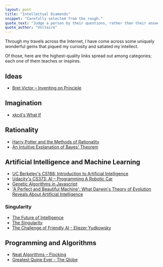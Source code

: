```yaml
---
layout: post
title: "Intellectual Diamonds"
snippet: "Carefully selected from the rough."
quote_text: "Judge a person by their questions, rather than their answers."
quote_author: "Voltaire"
---
```


Through my travels across the Internet, I have come across some uniquely wonderful gems that piqued my curiosity and satiated my intellect.

Of those, here are the highest-quality links spread out among categories; each one of them teaches or inspires.

## Ideas

* [Bret Victor – Inventing on Principle](http://vimeo.com/36579366)

## Imagination

* [xkcd's What If](http://what-if.xkcd.com/)

## Rationality

* [Harry Potter and the Methods of Rationality](http://hpmor.com/)
* [An Intuitive Explanation of Bayes' Theorem](http://yudkowsky.net/rational/bayes)

## Artificial Intelligence and Machine Learning

* [UC Berkeley's CS188: Introduction to Artificial Intelligence](https://www.edx.org/courses/BerkeleyX/CS188.1x/2012_Fall/about)
* [Udacity's CS373: AI – Programming A Robotic Car](http://www.udacity.com/overview/Course/cs373/CourseRev/apr2012)
* [Genetic Algorithms in Javascript](http://burakkanber.com/blog/machine-learning-genetic-algorithms-part-1-javascript/)
* ['A Perfect and Beautiful Machine': What Darwin's Theory of Evolution Reveals About Artificial Intelligence](http://www.theatlantic.com/technology/archive/2012/06/a-perfect-and-beautiful-machine-what-darwins-theory-of-evolution-reveals-about-artificial-intelligence/258829/)

### Singularity

* [The Future of Intelligence](http://users.digitalkingdom.org/~rlpowell/beliefs/sysop.html)
* [The Singularity](http://singularity.org/what-is-the-singularity/)
* [The Challenge of Friendly AI - Eliezer Yudkowsky](http://www.youtube.com/watch?v=nkB1e-JCgmY)

## Programming and Algorithms

* [Neat Algorithms – Flocking](http://harry.me/2011/02/17/neat-algorithms---flocking/)
* [Greatest Quine Ever - The Qlobe](http://mamememo.blogspot.com/2010/09/qlobe.html)